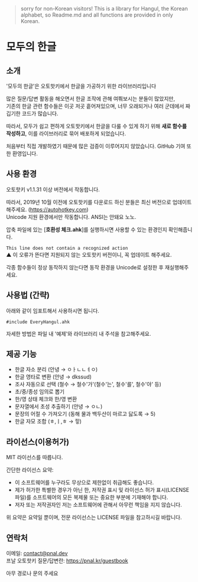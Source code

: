 > sorry for non-Korean visitors! This is a library for Hangul, the Korean alphabet, so Readme.md and all functions are provided in only Korean.

# 모두의 한글

## 소개
'모두의 한글'은 오토핫키에서 한글을 가공하기 위한 라이브러리입니다

많은 질문/답변 활동을 해오면서 한글 조작에 관해 여쭤보시는 분들이 많았지만,  
기존의 한글 관련 함수들은 이곳 저곳 흩어져있으며, 너무 오래되거나 여러 군데에서 짜깁기한 코드가 많습니다.

따라서, 모두가 쉽고 편하게 오토핫키에서 한글을 다룰 수 있게 하기 위해 **새로 함수를 작성하고**,
이를 라이브러리로 묶어 배포하게 되었습니다.

처음부터 직접 개발하였기 때문에 많은 검증이 이루어지지 않았습니다. GitHub 기여 또한 환영입니다.

## 사용 환경
오토핫키 v1.1.31 이상 버전에서 작동합니다.


따라서, 2019년 10월 이전에 오토핫키를 다운로드 하신 분들은 최신 버전으로 업데이트 해주세요. (https://autohotkey.com)  
Unicode 지원 환경에서만 작동합니다. ANSI는 안돼요 노노.

압축 파일에 있는 [**호환성 체크.ahk**]를 실행하시면 사용할 수 있는 환경인지 확인해줍니다.

```This line does not contain a recognized action```  
▲ 이 오류가 뜬다면 지원되지 않는 오토핫키 버전이니, 꼭 업데이트 해주세요.

각종 함수들이 정상 동작하지 않는다면 동작 환경을 Unicode로 설정한 후 재실행해주세요.

## 사용법 (간략)
아래와 같이 임포트해서 사용하시면 됩니다.

```#include EveryHangul.ahk```

자세한 방법은 파일 내 '예제'와 라이브러리 내 주석을 참고해주세요.

## 제공 기능
- 한글 자소 분리 (안녕 → ㅇㅏㄴㄴㅕㅇ)
- 한글 영타로 변환 (안녕 → dkssud)
- 조사 자동으로 선택 (철수 → 철수'가'(철수'는', 철수'를', 철수'야' 등)
- 초/중/종성 임의로 뽑기
- 한/영 상태 체크와 한/영 변환
- 문자열에서 초성 추출하기 (안녕 → ㅇㄴ)
- 문장의 어절 수 가져오기 (동해 물과 백두산이 마르고 닳도록 → 5)
- 한글 자모 조합 (ㅎ,ㅣ,ㅎ → 힣)

## 라이선스(이용허가)
MIT 라이선스를 따릅니다.

간단한 라이선스 요약:
- 이 소프트웨어를 누구라도 무상으로 제한없이 취급해도 좋습니다.
- 제가 허가한 특별한 경우가 아닌 한, 저작권 표시 및 라이선스 허가 표시(LICENSE 파일)를 소프트웨어의 모든 복제물 또는 중요한 부분에 기재해야 합니다.
- 저자 또는 저작권자인 저는 소프트웨어에 관해서 아무런 책임을 지지 않습니다.

위 요약은 요약일 뿐이며, 전문 라이선스는 LICENSE 파일을 참고하시길 바랍니다.

## 연락처
이메일: contact@pnal.dev  
프날 오토핫키 질문/답변란: https://pnal.kr/guestbook

아무 경로나 문의 주세요
